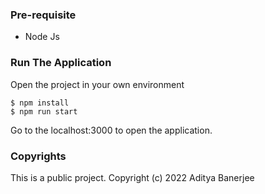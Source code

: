 ### Pre-requisite
* Node Js

### Run The Application
Open the project in your own environment

```
$ npm install
$ npm run start

```

Go to the localhost:3000 to open the application.

### Copyrights

This is a public project. 
Copyright (c) 2022 Aditya Banerjee

